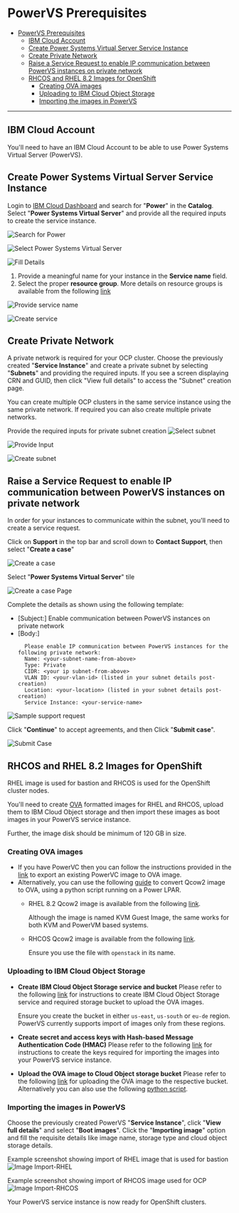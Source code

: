 # PowerVS Prerequisites

- [PowerVS Prerequisites](#powervs-prerequisites)
  - [IBM Cloud Account](#ibm-cloud-account)
  - [Create Power Systems Virtual Server Service Instance](#create-power-systems-virtual-server-service-instance)
  - [Create Private Network](#create-private-network)
  - [Raise a Service Request to enable IP communication between PowerVS instances on private network](#raise-a-service-request-to-enable-ip-communication-between-powervs-instances-on-private-network)
  - [RHCOS and RHEL 8.2 Images for OpenShift](#rhcos-and-rhel-82-images-for-openshift)
    - [Creating OVA images](#creating-ova-images)
    - [Uploading to IBM Cloud Object Storage](#uploading-to-ibm-cloud-object-storage)
    - [Importing the images in PowerVS](#importing-the-images-in-powervs)


----------------------

## IBM Cloud Account
You'll need to have an IBM Cloud Account to be able to use Power Systems Virtual Server (PowerVS).

## Create Power Systems Virtual Server Service Instance

Login to [IBM Cloud Dashboard](https://cloud.ibm.com) and search for "**Power**" in the **Catalog**.
Select "**Power Systems Virtual Server**" and provide all the required inputs
to create the service instance.


![Search for Power](./media/image1.png)

![Select Power Systems Virtual Server](./media/image2.png)


![Fill Details](./media/image3.png)
1. Provide a meaningful name for your instance in the **Service name** field.
2. Select the proper **resource group**. More details on resource groups is available from the following [link](https://cloud.ibm.com/docs/account?topic=account-rgs)

![Provide service name](./media/image4.png)

![Create service](./media/image5.png)

## Create Private Network

A private network is required for your OCP cluster. Choose the previously created "**Service Instance**" and create a private subnet by selecting "**Subnets**" and providing the required inputs. If you see a screen displaying CRN and GUID, then click "View full details" to access the "Subnet" creation page.

You can create multiple OCP clusters in the same service instance using the same private network. If required you can also create multiple private networks.

Provide the required inputs for private subnet creation
![Select subnet](./media/image6.png)

![Provide Input](./media/image7.png)

![Create subnet](./media/image8.png)


## Raise a Service Request to enable IP communication between PowerVS instances on private network
In order for your instances to communicate within the subnet, you'll need to create a service request.

Click on **Support** in the top bar and scroll down to **Contact Support**, then select "**Create a case**"


![Create a case](./media/image9.png)

Select "**Power Systems Virtual Server**" tile

![Create a case Page](./media/image10.png)

Complete the details as shown using the following template:

- [Subject:] Enable communication between PowerVS instances on private network
- [Body:]
  ```
    Please enable IP communication between PowerVS instances for the following private network:
    Name: <your-subnet-name-from-above>
    Type: Private
    CIDR: <your ip subnet-from-above>
    VLAN ID: <your-vlan-id> (listed in your subnet details post-creation)
    Location: <your-location> (listed in your subnet details post-creation)
    Service Instance: <your-service-name>
  ```

![Sample support request ](./media/image11.png)

Click "**Continue**" to accept agreements, and then Click "**Submit case**".

![Submit Case](./media/image12.png)


## RHCOS and RHEL 8.2 Images for OpenShift
RHEL image is used for bastion and RHCOS is used for the OpenShift cluster nodes.

You'll need to create [OVA](https://en.wikipedia.org/wiki/Open_Virtualization_Format) formatted images for RHEL and RHCOS, upload them to IBM Cloud Object storage and then import these images as boot images in your PowerVS service instance.

Further, the image disk should be minimum of 120 GB in size.

### Creating OVA images

- If you have PowerVC then you can follow the instructions provided in the [link](https://www.ibm.com/support/knowledgecenter/en/SSXK2N_1.4.4/com.ibm.powervc.standard.help.doc/powervc_export_image_hmc.html) to export an existing PowerVC image to OVA image.
- Alternatively, you can use the following [guide](https://github.com/ocp-power-automation/infra/tree/master/scripts/images) to convert Qcow2 image to OVA, using a python script running on a Power LPAR.
  - RHEL 8.2 Qcow2 image is available from the following [link](https://access.redhat.com/downloads/content/279/ver=/rhel---8/8.2/ppc64le/product-software).

    Although the image is named KVM Guest Image, the same works for both KVM and PowerVM based systems.
  - RHCOS Qcow2 image is available from the following [link](https://mirror.openshift.com/pub/openshift-v4/ppc64le/dependencies/rhcos/4.5/4.5.4/rhcos-4.5.4-ppc64le-openstack.ppc64le.qcow2.gz).

    Ensure you use the file with `openstack` in its name.

### Uploading to IBM Cloud Object Storage

- **Create IBM Cloud Object Storage service and bucket** Please refer to the following [link](https://cloud.ibm.com/docs/cloud-object-storage?topic=cloud-object-storage-getting-started-cloud-object-storage) for instructions to create IBM Cloud Object Storage service and required storage bucket to upload the OVA images.

  Ensure you create the bucket in either `us-east`, `us-south` or `eu-de` region. PowerVS currently supports import of images only from these regions. 

- **Create secret and access keys with Hash-based Message Authentication Code (HMAC)** Please refer to the following [link](https://cloud.ibm.com/docs/cloud-object-storage?topic=cloud-object-storage-uhc-hmac-credentials-main) for instructions to create the keys required for importing the images into your PowerVS service instance.

- **Upload the OVA image to Cloud Object storage bucket** Please refer to the following [link](https://cloud.ibm.com/docs/cloud-object-storage?topic=cloud-object-storage-upload) for uploading the OVA image to the respective bucket. Alternatively you can also use the following [python script](https://github.com/ocp-power-automation/infra/blob/master/scripts/images/upload_image.py).


### Importing the images in PowerVS
Choose the previously created PowerVS "**Service Instance**", click "**View full details**" and select "**Boot images**".
Click the "**Importing image**" option and fill the requisite details like image name, storage type and cloud object storage details.

Example screenshot showing import of RHEL image that is used for bastion
![Image Import-RHEL](./media/image-import1.png)

Example screenshot showing import of RHCOS image used for OCP
![Image Import-RHCOS](./media/image-import2.png)


Your PowerVS service instance is now ready for OpenShift clusters.
